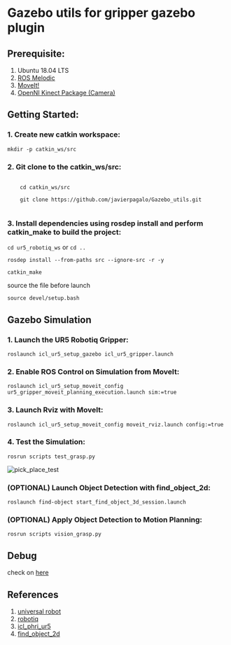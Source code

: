 # Gazebo utils for gripper gazebo plugin

## Prerequisite:

1. Ubuntu 18.04 LTS
2. [ROS Melodic](http://wiki.ros.org/melodic/Installation/Ubuntu)
3. [MoveIt!](http://docs.ros.org/en/melodic/api/moveit_tutorials/html/doc/getting_started/getting_started.html)
4. [OpenNI Kinect Package (Camera)](https://www.oreilly.com/library/view/learning-robotics-using/9781788623315/1235f7fe-3637-412a-a386-05859b89ee67.xhtml)


## Getting Started:

### 1. Create new catkin workspace:

    mkdir -p catkin_ws/src
    
### 2. Git clone to the catkin_ws/src:
```

    cd catkin_ws/src

    git clone https://github.com/javierpagalo/Gazebo_utils.git
    
```
### 3. Install dependencies using rosdep install and perform catkin_make to build the project:

   `cd ur5_robotiq_ws` or `cd ..`
   
   `rosdep install --from-paths src --ignore-src -r -y`
   
   `catkin_make`
   
   source the file before launch
   
   `source devel/setup.bash`
   
## Gazebo Simulation

### 1. Launch the UR5 Robotiq Gripper:

    roslaunch icl_ur5_setup_gazebo icl_ur5_gripper.launch
    
### 2. Enable ROS Control on Simulation from MoveIt:

    roslaunch icl_ur5_setup_moveit_config ur5_gripper_moveit_planning_execution.launch sim:=true
   
### 3. Launch Rviz with MoveIt:

    roslaunch icl_ur5_setup_moveit_config moveit_rviz.launch config:=true
    
### 4. Test the Simulation:

    rosrun scripts test_grasp.py
    
![pick_place_test](https://user-images.githubusercontent.com/59763695/138029853-1d45df31-9ce7-4690-9e03-8bfdcff6afa1.gif)
    
### (OPTIONAL) Launch Object Detection with find_object_2d:

    roslaunch find-object start_find_object_3d_session.launch
    
### (OPTIONAL) Apply Object Detection to Motion Planning:

    rosrun scripts vision_grasp.py
    
## Debug

check on [here](https://github.com/khs-sm/pick-and-place-with-icl-ur5-robotiq-gripper/wiki)
    
## References
1. [universal robot](https://github.com/ros-industrial/universal_robot)
2. [robotiq](https://github.com/ros-industrial/robotiq)
3. [icl_phri_ur5](https://github.com/intuitivecomputing/icl_phri_ur5)
4. [find_object_2d](https://github.com/introlab/find-object)

